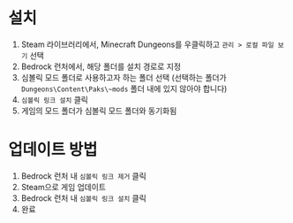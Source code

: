 ﻿# 설치
1. Steam 라이브러리에서, Minecraft Dungeons를 우클릭하고 `관리 > 로컬 파일 보기` 선택
2. Bedrock 런처에서, 해당 폴더를 설치 경로로 지정
3. 심볼릭 모드 폴더로 사용하고자 하는 폴더 선택 (선택하는 폴더가 `Dungeons\Content\Paks\~mods` 폴더 내에 있지 않아야 합니다)
4. `심볼릭 링크 설치` 클릭
5. 게임의 모드 폴더가 심볼릭 모드 폴더와 동기화됨

# 업데이트 방법
1. Bedrock 런처 내 `심볼릭 링크 제거` 클릭
2. Steam으로 게임 업데이트
3. Bedrock 런처 내 `심볼릭 링크 설치` 클릭
4. 완료